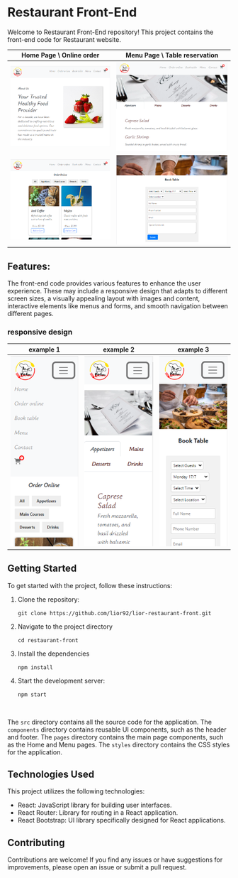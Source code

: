 # Restaurant Front-End

Welcome to Restaurant Front-End repository! This project contains the front-end code for Restaurant website.

| Home Page \ Online order      | Menu Page \ Table reservation      |  
| --------------- | --------------- | 
| ![Home Page](./assets/home_page.png) | ![Menu Page](./assets/menu.png) 
| ![Home Page](./assets/online_order_responsive.png) | ![Menu Page](./assets/order_table.png) 

## Features:

 The front-end code provides various features to enhance the user experience. These may include a responsive design that adapts to different screen sizes, a visually appealing layout with images and content, interactive elements like menus and forms, and smooth navigation between different pages.

### responsive design

| example 1    | example 2      |  example 3     |  
| --------------- | --------------- | --------------- | 
| ![Home Page](./assets/responsive1.png) | ![Menu Page](./assets/responsive2.png) | ![Menu Page](./assets/responsive3.png) 

## Getting Started

To get started with the project, follow these instructions:

1. Clone the repository:
   ```shell
   git clone https://github.com/lior92/lior-restaurant-front.git
2. Navigate to the project directory
   ```shell
   cd restaurant-front
3. Install the dependencies
   ```shell
   npm install
4. Start the development server:
   ```shell 
   npm start
 
 
The `src` directory contains all the source code for the application. The `components` directory contains reusable UI components, such as the header and footer. The `pages` directory contains the main page components, such as the Home and Menu pages. The `styles` directory contains the CSS styles for the application.

## Technologies Used

This project utilizes the following technologies:

- React: JavaScript library for building user interfaces.
- React Router: Library for routing in a React application.
- React Bootstrap: UI library specifically designed for React applications.



## Contributing

Contributions are welcome! If you find any issues or have suggestions for improvements, please open an issue or submit a pull request.

